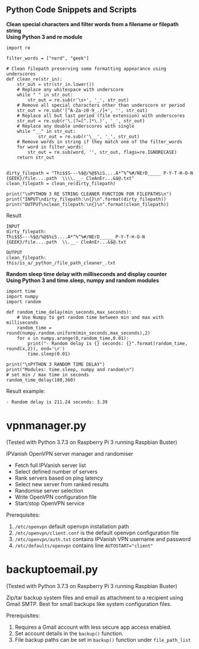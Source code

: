 ## Python Code Snippets and Scripts

**Clean special characters and filter words from a filename or filepath string**  
**Using Python 3 and re module**
```
import re

filter_words = ["nerd", "geek"]

# Clean filepath preserving some formatting appearance using underscores
def clean_re(str_in):
    str_out = str(str_in.lower())
    # Replace any whitespace with underscore
    while " " in str_out:
        str_out = re.sub(r'\s+', '_', str_out)
    # Remove all special characters other than underscore or period
    str_out = re.sub('[^A-Za-z0-9_./]+', '', str_out)
    # Replace all but last period (file extension) with underscores
    str_out = re.sub(r'\.(?=[^.]*\.)', '_', str_out)
    # Replace any double underscores with single
    while "__" in str_out:
            str_out = re.sub(r'\__', '_', str_out)
    # Remove words in string if they match one of the filter_words
    for word in filter_words:
        str_out = re.sub(word, '', str_out, flags=re.IGNORECASE)
    return str_out


dirty_filepath = "Thi$$S---%$@/%@$%iS....A*^%^%#/NErD_____ P-Y-T-H-O-N {GEEK}/file....path  \\\\.__- CleAnEr...&$@.txt"
clean_filepath = clean_re(dirty_filepath)

print("\nPYTHON 3 RE STRING CLEANER FUNCTION FOR FILEPATHS\n")
print("INPUT\ndirty_filepath:\n{}\n".format(dirty_filepath))
print("OUTPUT\nclean_filepath:\n{}\n".format(clean_filepath))
```
Result
```
INPUT
dirty_filepath:
Thi$$S---%$@/%@$%iS....A*^%^%#/NErD_____ P-Y-T-H-O-N {GEEK}/file....path  \\.__- CleAnEr...&$@.txt

OUTPUT
clean_filepath:
this/is_a/_python_/file_path_cleaner_.txt
```
**Random sleep time delay with milliseconds and display counter**  
**Using Python 3 and time.sleep, numpy and random modules**
```
import time
import numpy
import random

def random_time_delay(min_seconds,max_seconds):
    # Use Numpy to get random time between min and max with milliseconds
    random_time = round(numpy.random.uniform(min_seconds,max_seconds),2)
    for x in numpy.arange(0,random_time,0.01):
        print("- Random delay is {} seconds: {}".format(random_time, round(x,2)), end='\r')
        time.sleep(0.01)

print("\nPYTHON 3 RANDOM TIME DELAY")
print("Modules: time.sleep, numpy and random\n")
# set min / max time in seconds
random_time_delay(180,360)
```
Result example:
```
- Random delay is 211.24 seconds: 3.39
```


# vpnmanager.py
(Tested with Python 3.7.3 on Raspberry Pi 3 running Raspbian Buster)

IPVanish OpenVPN server manager and randomiser
- Fetch full IPVanish server list
- Select defined number of servers
- Rank servers based on ping latency
- Select new server from ranked results
- Randomise server selection
- Write OpenVPN configuration file
- Start/stop OpenVPN service

Prerequisites:
1. `/etc/openvpn` default openvpn installation path
2. `/etc/openvpn/client.conf` is the default openvpn configuration file
3. `/etc/openvpn/auth.txt` contains IPVanish VPN username and password
4. `/etc/defaults/openvpn` contains line `AUTOSTART="client"`

# backuptoemail.py
(Tested with Python 3.7.3 on Raspberry Pi 3 running Raspbian Buster)

Zip/tar backup system files and email as attachment to a
recipient using Gmail SMTP. Best for small backups like
system configuration files.

Prerequisites:
1. Requires a Gmail account with less secure app access enabled.
2. Set account details in the `backup()` function.
3. File backup paths can be set in `backup()` function under `file_path_list`
